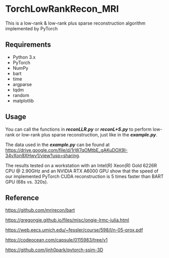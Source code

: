 # TorchLowRankRecon_MRI
This is a low-rank &amp; low-rank plus sparse reconstruction algorithm implemented by PyTorch
## Requirements
- Python 3.x
- PyTorch 
- NumPy
- bart 
- time
- argparse
- tqdm
- random
- matplotlib

## Usage
You can call the functions in ***reconLLR.py*** or ***reconL+S.py*** to perform low-rank or low-rank plus sparse reconstruction, just like in the ***example.py***. 

The data used in the ***example.py*** can be found at https://drive.google.com/file/d/1rW7qOMtbE_gAKuDOX9I-34vXon8XHwv1/view?usp=sharing. 

The results tested on a workstation with an Intel(R) Xeon(R) Gold 6226R CPU @ 2.90GHz and an NVIDIA RTX A6000 GPU show that the speed of our implemented PyTorch CUDA reconstruction is 5 times faster than BART GPU (68s vs. 320s).


## Reference
https://github.com/mrirecon/bart

https://gregongie.github.io/files/misc/ongie-lrmc-julia.html

https://web.eecs.umich.edu/~fessler/course/598/l/n-05-prox.pdf

https://codeocean.com/capsule/0115983/tree/v1

https://github.com/jinh0park/pytorch-ssim-3D